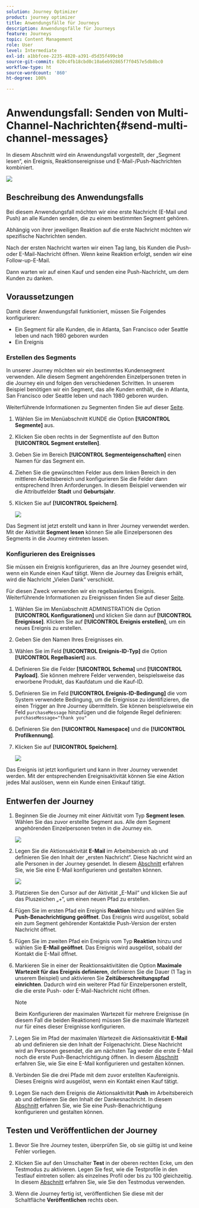 ```yaml
---
solution: Journey Optimizer
product: journey optimizer
title: Anwendungsfälle für Journeys
description: Anwendungsfälle für Journeys
feature: Journeys
topic: Content Management
role: User
level: Intermediate
exl-id: a1bbfcee-2235-4820-a391-d5d35f499cb0
source-git-commit: 020c4fb18cbd0c10a6eb92865f7f0457e5db8bc0
workflow-type: ht
source-wordcount: '860'
ht-degree: 100%

---
```


# Anwendungsfall: Senden von Multi-Channel-Nachrichten{#send-multi-channel-messages}

In diesem Abschnitt wird ein Anwendungsfall vorgestellt, der „Segment lesen“, ein Ereignis, Reaktionsereignisse und E-Mail-/Push-Nachrichten kombiniert.

![](assets/jo-uc1.png)

## Beschreibung des Anwendungsfalls

Bei diesem Anwendungsfall möchten wir eine erste Nachricht (E-Mail und Push) an alle Kunden senden, die zu einem bestimmten Segment gehören.

Abhängig von ihrer jeweiligen Reaktion auf die erste Nachricht möchten wir spezifische Nachrichten senden.

Nach der ersten Nachricht warten wir einen Tag lang, bis Kunden die Push- oder E-Mail-Nachricht öffnen. Wenn keine Reaktion erfolgt, senden wir eine Follow-up-E-Mail.

Dann warten wir auf einen Kauf und senden eine Push-Nachricht, um dem Kunden zu danken.

## Voraussetzungen

Damit dieser Anwendungsfall funktioniert, müssen Sie Folgendes konfigurieren:

* Ein Segment für alle Kunden, die in Atlanta, San Francisco oder Seattle leben und nach 1980 geboren wurden
* Ein Ereignis

### Erstellen des Segments

In unserer Journey möchten wir ein bestimmtes Kundensegment verwenden. Alle diesem Segment angehörenden Einzelpersonen treten in die Journey ein und folgen den verschiedenen Schritten. In unserem Beispiel benötigen wir ein Segment, das alle Kunden enthält, die in Atlanta, San Francisco oder Seattle leben und nach 1980 geboren wurden.

Weiterführende Informationen zu Segmenten finden Sie auf dieser [Seite](../segment/about-segments.md).

1. Wählen Sie im Menüabschnitt KUNDE die Option **[!UICONTROL Segmente]** aus.

1. Klicken Sie oben rechts in der Segmentliste auf den Button **[!UICONTROL Segment erstellen]**.

1. Geben Sie im Bereich **[!UICONTROL Segmenteigenschaften]** einen Namen für das Segment ein.

1. Ziehen Sie die gewünschten Felder aus dem linken Bereich in den mittleren Arbeitsbereich und konfigurieren Sie die Felder dann entsprechend Ihren Anforderungen. In diesem Beispiel verwenden wir die Attributfelder **Stadt** und **Geburtsjahr**.

1. Klicken Sie auf **[!UICONTROL Speichern]**.

   ![](assets/add-attributes.png)

Das Segment ist jetzt erstellt und kann in Ihrer Journey verwendet werden. Mit der Aktivität **Segment lesen** können Sie alle Einzelpersonen des Segments in die Journey eintreten lassen.

### Konfigurieren des Ereignisses

Sie müssen ein Ereignis konfigurieren, das an Ihre Journey gesendet wird, wenn ein Kunde einen Kauf tätigt. Wenn die Journey das Ereignis erhält, wird die Nachricht „Vielen Dank“ verschickt.

Für diesen Zweck verwenden wir ein regelbasiertes Ereignis. Weiterführende Informationen zu Ereignissen finden Sie auf dieser [Seite](../event/about-events.md).

1. Wählen Sie im Menüabschnitt ADMINISTRATION die Option **[!UICONTROL Konfigurationen]** und klicken Sie dann auf **[!UICONTROL Ereignisse]**. Klicken Sie auf **[!UICONTROL Ereignis erstellen]**, um ein neues Ereignis zu erstellen.

1. Geben Sie den Namen Ihres Ereignisses ein.

1. Wählen Sie im Feld **[!UICONTROL Ereignis-ID-Typ]** die Option **[!UICONTROL Regelbasiert]** aus.

1. Definieren Sie die Felder **[!UICONTROL Schema]** und **[!UICONTROL Payload]**. Sie können mehrere Felder verwenden, beispielsweise das erworbene Produkt, das Kaufdatum und die Kauf-ID.

1. Definieren Sie im Feld **[!UICONTROL Ereignis-ID-Bedingung]** die vom System verwendete Bedingung, um die Ereignisse zu identifizieren, die einen Trigger an Ihre Journey übermitteln. Sie können beispielsweise ein Feld `purchaseMessage` hinzufügen und die folgende Regel definieren: `purchaseMessage="thank you"`

1. Definieren Sie den **[!UICONTROL Namespace]** und die **[!UICONTROL Profilkennung]**.

1. Klicken Sie auf **[!UICONTROL Speichern]**.

   ![](assets/jo-uc2.png)

Das Ereignis ist jetzt konfiguriert und kann in Ihrer Journey verwendet werden. Mit der entsprechenden Ereignisaktivität können Sie eine Aktion jedes Mal auslösen, wenn ein Kunde einen Einkauf tätigt.

## Entwerfen der Journey

1. Beginnen Sie die Journey mit einer Aktivität vom Typ **Segment lesen**. Wählen Sie das zuvor erstellte Segment aus. Alle dem Segment angehörenden Einzelpersonen treten in die Journey ein.

   ![](assets/jo-uc4.png)

1. Legen Sie die Aktionsaktivität **E-Mail** im Arbeitsbereich ab und definieren Sie den Inhalt der „ersten Nachricht“. Diese Nachricht wird an alle Personen in der Journey gesendet. In diesem [Abschnitt](../email/create-email.md) erfahren Sie, wie Sie eine E-Mail konfigurieren und gestalten können.

   ![](assets/jo-uc5.png)

1. Platzieren Sie den Cursor auf der Aktivität „E-Mail“ und klicken Sie auf das Pluszeichen „+“, um einen neuen Pfad zu erstellen.

1. Fügen Sie im ersten Pfad ein Ereignis **Reaktion** hinzu und wählen Sie **Push-Benachrichtigung geöffnet**. Das Ereignis wird ausgelöst, sobald ein zum Segment gehörender Kontaktdie Push-Version der ersten Nachricht öffnet.

1. Fügen Sie im zweiten Pfad ein Ereignis vom Typ **Reaktion** hinzu und wählen Sie **E-Mail geöffnet**. Das Ereignis wird ausgelöst, sobald der Kontakt die E-Mail öffnet.

1. Markieren Sie in einer der Reaktionsaktivitäten die Option **Maximale Wartezeit für das Ereignis definieren**, definieren Sie die Dauer (1 Tag in unserem Beispiel) und aktivieren Sie **Zeitüberschreitungspfad einrichten**. Dadurch wird ein weiterer Pfad für Einzelpersonen erstellt, die die erste Push- oder E-Mail-Nachricht nicht öffnen.

   >[!NOTE]
   >
   >Beim Konfigurieren der maximalen Wartezeit für mehrere Ereignisse (in diesem Fall die beiden Reaktionen) müssen Sie die maximale Wartezeit nur für eines dieser Ereignisse konfigurieren.

1. Legen Sie im Pfad der maximalen Wartezeit die Aktionsaktivität **E-Mail** ab und definieren sie den Inhalt der Folgenachricht. Diese Nachricht wird an Personen gesendet, die am nächsten Tag weder die erste E-Mail noch die erste Push-Benachrichtigung öffnen. In diesem [Abschnitt](../email/create-email.md) erfahren Sie, wie Sie eine E-Mail konfigurieren und gestalten können.

1. Verbinden Sie die drei Pfade mit dem zuvor erstellten Kaufereignis. Dieses Ereignis wird ausgelöst, wenn ein Kontakt einen Kauf tätigt.

1. Legen Sie nach dem Ereignis die Aktionsaktivität **Push** im Arbeitsbereich ab und definieren Sie den Inhalt der Dankesnachricht. In diesem [Abschnitt](../push/create-push.md) erfahren Sie, wie Sie eine Push-Benachrichtigung konfigurieren und gestalten können.

## Testen und Veröffentlichen der Journey

1. Bevor Sie Ihre Journey testen, überprüfen Sie, ob sie gültig ist und keine Fehler vorliegen.

1. Klicken Sie auf den Umschalter **Test** in der oberen rechten Ecke, um den Testmodus zu aktivieren. Legen Sie fest, wie die Testprofile in den Testlauf eintreten sollen: als einzelnes Profil oder bis zu 100 gleichzeitig. In diesem [Abschnitt](testing-the-journey.md) erfahren Sie, wie Sie den Testmodus verwenden.

1. Wenn die Journey fertig ist, veröffentlichen Sie diese mit der Schaltfläche **Veröffentlichen** rechts oben.
